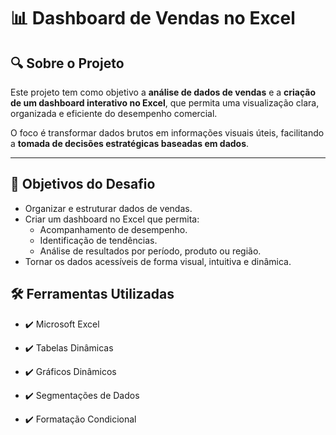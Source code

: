 # 📊 Dashboard de Vendas no Excel

## 🔍 Sobre o Projeto

Este projeto tem como objetivo a **análise de dados de vendas** e a **criação de um dashboard interativo no Excel**, que permita uma visualização clara, organizada e eficiente do desempenho comercial. 

O foco é transformar dados brutos em informações visuais úteis, facilitando a **tomada de decisões estratégicas baseadas em dados**.

---

## 🎯 Objetivos do Desafio

- Organizar e estruturar dados de vendas.
- Criar um dashboard no Excel que permita:
  - Acompanhamento de desempenho.
  - Identificação de tendências.
  - Análise de resultados por período, produto ou região.
- Tornar os dados acessíveis de forma visual, intuitiva e dinâmica.

## 🛠️ Ferramentas Utilizadas
- ✔️ Microsoft Excel

- ✔️ Tabelas Dinâmicas

- ✔️ Gráficos Dinâmicos

- ✔️ Segmentações de Dados

- ✔️ Formatação Condicional

